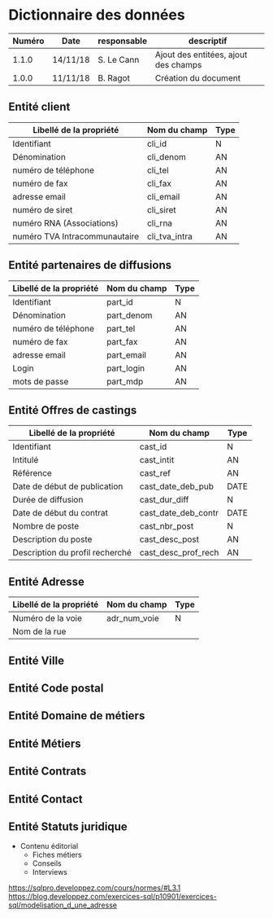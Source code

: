 # Dictionnaire des données

| Numéro | Date     | responsable | descriptif                           |
| ------ | -------- | ----------- | ------------------------------------ |
| 1.1.0  | 14/11/18 | S. Le Cann  | Ajout des entitées, ajout des champs |
| 1.0.0  | 11/11/18 | B. Ragot    | Création du document                 |

## Entité client

| Libellé de la propriété       | Nom du champ  | Type |
| ----------------------------- | ------------- | ---- |
| Identifiant                   | cli_id        | N    |
| Dénomination                  | cli_denom     | AN   |
| numéro de téléphone           | cli_tel       | AN   |
| numéro de fax                 | cli_fax       | AN   |
| adresse email                 | cli_email     | AN   |
| numéro de siret               | cli_siret     | AN   |
| numéro RNA (Associations)     | cli_rna       | AN   |
| numéro TVA Intracommunautaire | cli_tva_intra | AN   |
  
## Entité partenaires de diffusions

| Libellé de la propriété | Nom du champ | Type |
| ----------------------- | ------------ | ---- |
| Identifiant             | part_id      | N    |
| Dénomination            | part_denom   | AN   |
| numéro de téléphone     | part_tel     | AN   |
| numéro de fax           | part_fax     | AN   |
| adresse email           | part_email   | AN   |
| Login                   | part_login   | AN   |
| mots de passe           | part_mdp     | AN   |
  
## Entité Offres de castings

| Libellé de la propriété         | Nom du champ        | Type |
| ------------------------------- | ------------------- | ---- |
| Identifiant                     | cast_id             | N    |
| Intitulé                        | cast_intit          | AN   |
| Référence                       | cast_ref            | AN   |
| Date de début de publication    | cast_date_deb_pub   | DATE |
| Durée de diffusion              | cast_dur_diff       | N    |
| Date de début du contrat        | cast_date_deb_contr | DATE |
| Nombre de poste                 | cast_nbr_post       | N    |
| Description du poste            | cast_desc_post      | AN   |
| Description du profil recherché | cast_desc_prof_rech | AN   |

## Entité Adresse

| Libellé de la propriété | Nom du champ | Type |
| ----------------------- | ------------ | ---- |
| Numéro de la voie       | adr_num_voie | N    |
| Nom de la rue           |

## Entité Ville

## Entité Code postal

## Entité Domaine de métiers

## Entité Métiers

## Entité Contrats

## Entité Contact

## Entité Statuts juridique

- Contenu  éditorial
  - Fiches  métiers
  - Conseils
  - Interviews

https://sqlpro.developpez.com/cours/normes/#L3.1
https://blog.developpez.com/exercices-sql/p10901/exercices-sql/modelisation_d_une_adresse